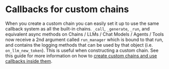 # Callbacks for custom chains

When you create a custom chain you can easily set it up to use the same callback system as all the built-in chains.
`_call`, `_generate`, `_run`, and equivalent async methods on Chains / LLMs / Chat Models / Agents / Tools now receive a 2nd argument called `run_manager` which is bound to that run, and contains the logging methods that can be used by that object (i.e. `on_llm_new_token`). This is useful when constructing a custom chain. See this guide for more information on how to [create custom chains and use callbacks inside them](/docs/modules/chains/how_to/custom_chain.html).

